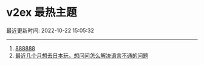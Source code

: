 # v2ex 最热主题

最近更新时间: 2022-10-22 15:05:32

--- 
1. [888888](https://www.v2ex.com/t/888888) 
2. [最近几个月想去日本玩，想问问怎么解决语言不通的问题](https://www.v2ex.com/t/888911) 
